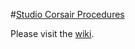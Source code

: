#[Studio Corsair Procedures](https://github.com/jrejaud/studio-corsair-procedures/wiki)

Please visit the [wiki](https://github.com/jrejaud/studio-corsair-procedures/wiki).
